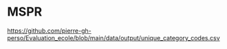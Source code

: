 # MSPR

https://github.com/pierre-gh-perso/Evaluation_ecole/blob/main/data/output/unique_category_codes.csv